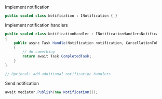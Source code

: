 Implement notification
```csharp
public sealed class Notification : INotification { }
```

Implement notification handlers
```csharp
public sealed class NotificationHandler : INotificationHandler<Notification>
{
    public async Task Handle(Notification notification, CancellationToken cancellationToken)
    {
        // do something
        return await Task.CompletedTask;
    }
}

// Optional: add additional notification handlers
```

Send notification
```csharp
await mediator.Publish(new Notification());
```

